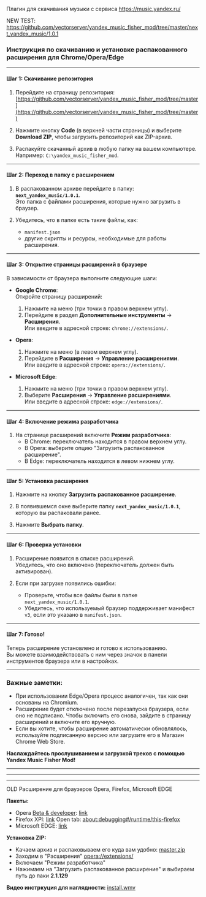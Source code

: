 Плагин для скачивания музыки с сервиса https://music.yandex.ru/

NEW TEST: https://github.com/vectorserver/yandex_music_fisher_mod/tree/master/next_yandex_music/1.0.1


### Инструкция по скачиванию и установке распакованного расширения для Chrome/Opera/Edge

---

#### Шаг 1: Скачивание репозитория

1. Перейдите на страницу репозитория:
   [https://github.com/vectorserver/yandex_music_fisher_mod/tree/master](https://github.com/vectorserver/yandex_music_fisher_mod/tree/master)

2. Нажмите кнопку **Code** (в верхней части страницы) и выберите **Download ZIP**, чтобы загрузить репозиторий как ZIP-архив.

3. Распакуйте скачанный архив в любую папку на вашем компьютере.  
   Например: `C:\yandex_music_fisher_mod`.

---

#### Шаг 2: Переход в папку с расширением

1. В распакованном архиве перейдите в папку:  
   **`next_yandex_music/1.0.1`**.  
   Это папка с файлами расширения, которые нужно загрузить в браузер.

2. Убедитесь, что в папке есть такие файлы, как:
   - `manifest.json`
   - другие скрипты и ресурсы, необходимые для работы расширения.

---

#### Шаг 3: Открытие страницы расширений в браузере

В зависимости от браузера выполните следующие шаги:

- **Google Chrome**:  
  Откройте страницу расширений:  
  1. Нажмите на меню (три точки в правом верхнем углу).  
  2. Перейдите в раздел **Дополнительные инструменты** → **Расширения**.  
     Или введите в адресной строке: `chrome://extensions/`.

- **Opera**:  
  1. Нажмите на меню (в левом верхнем углу).  
  2. Перейдите в **Расширения** → **Управление расширениями**.  
     Или введите в адресной строке: `opera://extensions/`.

- **Microsoft Edge**:  
  1. Нажмите на меню (три точки в правом верхнем углу).  
  2. Выберите **Расширения** → **Управление расширениями**.  
     Или введите в адресной строке: `edge://extensions/`.

---

#### Шаг 4: Включение режима разработчика

1. На странице расширений включите **Режим разработчика**:
   - В Chrome: переключатель находится в правом верхнем углу.
   - В Opera: выберите опцию "Загрузить распакованное расширение".
   - В Edge: переключатель находится в левом нижнем углу.

---

#### Шаг 5: Установка расширения

1. Нажмите на кнопку **Загрузить распакованное расширение**.  
2. В появившемся окне выберите папку **`next_yandex_music/1.0.1`**, которую вы распаковали ранее.  

3. Нажмите **Выбрать папку**.

---

#### Шаг 6: Проверка установки

1. Расширение появится в списке расширений.  
   Убедитесь, что оно включено (переключатель должен быть активирован).  

2. Если при загрузке появились ошибки:
   - Проверьте, чтобы все файлы были в папке `next_yandex_music/1.0.1`.
   - Убедитесь, что используемый браузер поддерживает манифест `v3`, если это указано в `manifest.json`.

---

#### Шаг 7: Готово!

Теперь расширение установлено и готово к использованию.  
Вы можете взаимодействовать с ним через значок в панели инструментов браузера или в настройках.

---

### Важные заметки:

- При использовании Edge/Opera процесс аналогичен, так как они основаны на Chromium.  
- Расширение будет отключено после перезапуска браузера, если оно не подписано. Чтобы включить его снова, зайдите в страницу расширений и включите его вручную.  
- Если вы хотите, чтобы расширение автоматически обновлялось, используйте подписанную версию или загрузите его в Магазин Chrome Web Store.  

**Наслаждайтесь прослушиванием и загрузкой треков с помощью Yandex Music Fisher Mod!**



------------------------------------------------------------------
------------------------------------------------------------------
------------------------------------------------------------------

OLD
Расширение для браузеров Opera, Firefox, Microsoft EDGE

**Пакеты:**
* Opera [Beta & developer](https://www.opera.com/ru/computer/beta): [link](https://addons.opera.com/ru/extensions/details/yandex-music-fisher-mod/)
* Firefox XPI: [link](https://github.com/vectorserver/yandex_music_fisher_mod/raw/master/2.1.150%20_moz.xpi)
Open tab: [about:debugging#/runtime/this-firefox](about:debugging#/runtime/this-firefox "about:debugging#/runtime/this-firefox")
* Microsoft EDGE: [link](https://microsoftedge.microsoft.com/addons/detail/yandex-music-fisher-vecto/hpikmohamcoejcfekplfhfodcifbammm)



**Установка ZIP:**
* Качаем архив и распаковываем его куда вам удобно: [master.zip](https://github.com/vectorserver/yandex_music_fisher_mod/archive/master.zip)
* Заходим в "Расширения" [opera://extensions/](opera://extensions/)
* Включаем "Режим разработчика"
* Нажимаем на "Загрузить распакованное расширение" и выбираем путь до паки **2.1.129**
  
**Видео инстркуция для наглядности:** [install.wmv](https://github.com/vectorserver/yandex_music_fisher_mod/raw/master/install.wmv)


